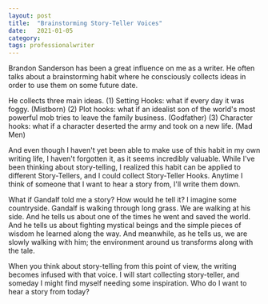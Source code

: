 ```yaml
---
layout: post
title:  "Brainstorming Story-Teller Voices"
date:   2021-01-05
category: 
tags: professionalwriter
---
```

Brandon Sanderson has been a great influence on me as a writer. He often talks about a brainstorming habit where he consciously collects ideas in order to use them on some future date. 

He collects three main ideas. (1) Setting Hooks: what if every day it was foggy. (Mistborn) (2) Plot hooks: what if an idealist son of the world's most powerful mob tries to leave the family business. (Godfather) (3) Character hooks: what if a character deserted the army and took on a new life. (Mad Men) 

And even though I haven't yet been able to make use of this habit in my own writing life, I haven't forgotten it, as it seems incredibly valuable. While I've been thinking about story-telling, I realized this habit can be applied to different Story-Tellers, and I could collect Story-Teller Hooks. Anytime I think of someone that I want to hear a story from, I'll write them down.

What if Gandalf told me a story? How would he tell it? I imagine some countryside. Gandalf is walking through long grass. We are walking at his side. And he tells us about one of the times he went and saved the world. And he tells us about fighting mystical beings and the simple pieces of wisdom he learned along the way. And meanwhile, as he tells us, we are slowly walking with him; the environment around us transforms along with the tale. 

When you think about story-telling from this point of view, the writing becomes infused with that voice. I will start collecting story-teller, and someday I might find myself needing some inspiration. Who do I want to hear a story from today?
